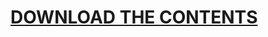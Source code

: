 # [DOWNLOAD THE CONTENTS](https://drive.google.com/drive/folders/1humF9O_xhcDryTB8OoHnr5qYyrxaDEhH?usp=sharing)
